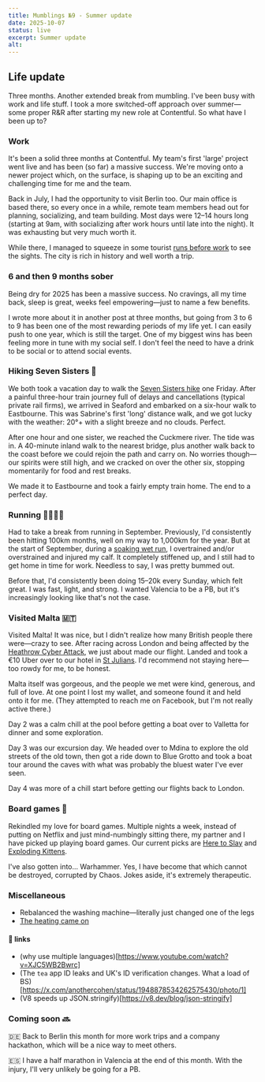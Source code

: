 ```yaml
---
title: Mumblings №9 - Summer update
date: 2025-10-07
status: live
excerpt: Summer update
alt:
---
```


## Life update

Three months. Another extended break from mumbling. I've been busy with work and life stuff. I took a more switched-off approach over summer—some proper R&R after starting my new role at Contentful. So what have I been up to?

### Work

It's been a solid three months at Contentful. My team's first 'large' project went live and has been (so far) a massive success. We're moving onto a newer project which, on the surface, is shaping up to be an exciting and challenging time for me and the team.

Back in July, I had the opportunity to visit Berlin too. Our main office is based there, so every once in a while, remote team members head out for planning, socializing, and team building. Most days were 12–14 hours long (starting at 9am, with socializing after work hours until late into the night). It was exhausting but very much worth it.

While there, I managed to squeeze in some tourist [runs before work](https://www.strava.com/activities/15282620324) to see the sights. The city is rich in history and well worth a trip.

### 6 and then 9 months sober

Being dry for 2025 has been a massive success. No cravings, all my time back, sleep is great, weeks feel empowering—just to name a few benefits.

I wrote more about it in another post at three months, but going from 3 to 6 to 9 has been one of the most rewarding periods of my life yet. I can easily push to one year, which is still the target. One of my biggest wins has been feeling more in tune with my social self. I don't feel the need to have a drink to be social or to attend social events.

### Hiking Seven Sisters 🌅

We both took a vacation day to walk the [Seven Sisters hike](https://www.strava.com/activities/15549885160) one Friday. After a painful three-hour train journey full of delays and cancellations (typical private rail firms), we arrived in Seaford and embarked on a six-hour walk to Eastbourne. This was Sabrine's first 'long' distance walk, and we got lucky with the weather: 20°+ with a slight breeze and no clouds. Perfect.

After one hour and one sister, we reached the Cuckmere river. The tide was in. A 40-minute inland walk to the nearest bridge, plus another walk back to the coast before we could rejoin the path and carry on. No worries though—our spirits were still high, and we cracked on over the other six, stopping momentarily for food and rest breaks.

We made it to Eastbourne and took a fairly empty train home. The end to a perfect day.

### Running 🏃🏻‍♂️‍➡️

Had to take a break from running in September. Previously, I'd consistently been hitting 100km months, well on my way to 1,000km for the year. But at the start of September, during a [soaking wet run](https://www.strava.com/activities/15679845286), I overtrained and/or overstrained and injured my calf. It completely stiffened up, and I still had to get home in time for work. Needless to say, I was pretty bummed out.

Before that, I'd consistently been doing 15–20k every Sunday, which felt great. I was fast, light, and strong. I wanted Valencia to be a PB, but it's increasingly looking like that's not the case.

### Visited Malta 🇲🇹

Visited Malta! It was nice, but I didn't realize how many British people there were—crazy to see. After racing across London and being affected by the [Heathrow Cyber Attack](https://www.bbc.co.uk/news/articles/c3drpgv33pxo), we just about made our flight. Landed and took a €10 Uber over to our hotel in [St Julians](https://en.wikipedia.org/wiki/St._Julian%27s,_Malta). I'd recommend not staying here—too rowdy for me, to be honest.

Malta itself was gorgeous, and the people we met were kind, generous, and full of love. At one point I lost my wallet, and someone found it and held onto it for me. (They attempted to reach me on Facebook, but I'm not really active there.)

Day 2 was a calm chill at the pool before getting a boat over to Valletta for dinner and some exploration.

Day 3 was our excursion day. We headed over to Mdina to explore the old streets of the old town, then got a ride down to Blue Grotto and took a boat tour around the caves with what was probably the bluest water I've ever seen.

Day 4 was more of a chill start before getting our flights back to London.

### Board games 🎲

Rekindled my love for board games. Multiple nights a week, instead of putting on Netflix and just mind-numbingly sitting there, my partner and I have picked up playing board games. Our current picks are [Here to Slay](https://unstablegames.com/collections/here-to-slay/products/here-to-slay-base-game) and [Exploding Kittens](https://www.explodingkittens.com/collections/game-bundles).

I've also gotten into... Warhammer. Yes, I have become that which cannot be destroyed, corrupted by Chaos. Jokes aside, it's extremely therapeutic.

### Miscellaneous

- Rebalanced the washing machine—literally just changed one of the legs
- [The heating came on](https://pbs.twimg.com/media/GXVpxm0WwAACgML.jpg)

#### 🔗 links
- (why use multiple languages)[https://www.youtube.com/watch?v=XJC5WB2Bwrc]
- (The `tea` app ID leaks and UK's ID verification changes. What a load of BS)[https://x.com/anothercohen/status/1948878534262575430/photo/1]
- (V8 speeds up JSON.stringify)[https://v8.dev/blog/json-stringify]

### Coming soon 🔜

🇩🇪 Back to Berlin this month for more work trips and a company hackathon, which will be a nice way to meet others.

🇪🇸 I have a half marathon in Valencia at the end of this month. With the injury, I'll very unlikely be going for a PB.
